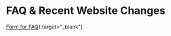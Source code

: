 # FAQ & Recent Website Changes

[Form for FAQ](https://forms.gle/iaVDdqaZr6uh8PGg8){:target="_blank"}